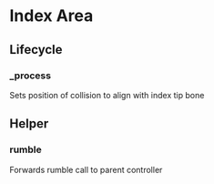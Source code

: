 # Index Area

## Lifecycle

### _process

Sets position of collision to align with index tip bone

## Helper

### rumble

Forwards rumble call to parent controller